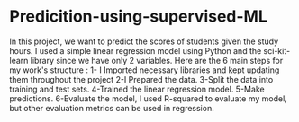 # Predicition-using-supervised-ML
In this project, we want to predict the scores of students given the study hours.
I used a simple linear regression model using Python and the sci-kit-learn library since we have only 2 variables. 
Here are the 6  main steps for my work's structure :
1- I Imported necessary libraries and kept updating them throughout the project
2-I Prepared the data.
3-Split the data into training and test sets.
4-Trained the linear regression model.
5-Make predictions.
6-Evaluate the model, I used R-squared to evaluate my model, but other evaluation metrics can be used in regression.
